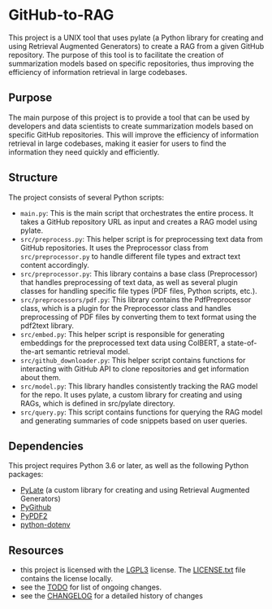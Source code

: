 # GitHub-to-RAG

This project is a UNIX tool that uses pylate (a Python library for creating and using Retrieval Augmented Generators) to create a RAG from a given GitHub repository. The purpose of this tool is to facilitate the creation of summarization models based on specific repositories, thus improving the efficiency of information retrieval in large codebases.

## Purpose
The main purpose of this project is to provide a tool that can be used by developers and data scientists to create summarization models based on specific GitHub repositories. This will improve the efficiency of information retrieval in large codebases, making it easier for users to find the information they need quickly and efficiently.

## Structure
The project consists of several Python scripts:
- `main.py`: This is the main script that orchestrates the entire process. It takes a GitHub repository URL as input and creates a RAG model using pylate.
- `src/preprocess.py`: This helper script is for preprocessing text data from GitHub repositories. It uses the
Preprocessor class from `src/preprocessor.py` to handle different file types and extract text content accordingly.
- `src/preprocessor.py`: This library contains a base class (Preprocessor) that handles preprocessing of text data, as well as several plugin classes for handling specific file types (PDF files, Python scripts, etc.).
- `src/preprocessors/pdf.py`: This library contains the PdfPreprocessor class, which is a plugin for the Preprocessor class and
handles preprocessing of PDF files by converting them to text format using the pdf2text library.
- `src/embed.py`: This helper script is responsible for generating embeddings for the preprocessed text data using ColBERT, a
state-of-the-art semantic retrieval model.
- `src/github_downloader.py`: This helper script contains functions for interacting with GitHub API to clone repositories and get information
about them.
- `src/model.py`: This library handles consistently tracking the RAG model for the repo. It uses pylate, a custom library for creating and using RAGs, which is defined in src/pylate directory.
- `src/query.py`: This script contains functions for querying the RAG model and generating summaries of code snippets based on user queries.

## Dependencies
This project requires Python 3.6 or later, as well as the following Python packages:
- [PyLate](https://github.com/lightonai/pylate) (a custom library for creating and using Retrieval Augmented Generators)
- [PyGithub](https://github.com/PyGithub/PyGithub)
- [PyPDF2](https://github.com/py-pdf/pypdf)
- [python-dotenv](https://github.com/theskumar/python-dotenv)

## Resources
- this project is licensed with the [LGPL3](https://choosealicense.com/licenses/gpl-3.0/) license. The [LICENSE.txt](LICENSE.txt) file contains the license locally.
- see the [TODO](TODO.md) for list of ongoing changes.
- see the [CHANGELOG](CHANGELOG.md) for a detailed history of changes
